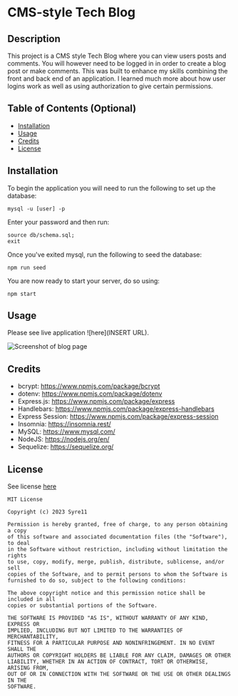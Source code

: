 # CMS-style Tech Blog

## Description

This project is a CMS style Tech Blog where you can view users posts and comments. You will however need to be logged in in order to create a blog post or make comments. This was built to enhance my skills combining the front and back end of an application. I learned much more about how user logins work as well as using authorization to give certain permissions.

## Table of Contents (Optional)

- [Installation](#installation)
- [Usage](#usage)
- [Credits](#credits)
- [License](#license)

## Installation

To begin the application you will need to run the following to set up the database:

    mysql -u [user] -p

Enter your password and then run:

    source db/schema.sql;
    exit

Once you've exited mysql, run the following to seed the database:

    npm run seed

You are now ready to start your server, do so using:

    npm start

## Usage

Please see live application ![here](INSERT URL).

![Screenshot of blog page](***********/ASSETS/SCREENSHOT.PNG***********)

## Credits

- bcrypt: https://www.npmjs.com/package/bcrypt
- dotenv: https://www.npmjs.com/package/dotenv
- Express.js: https://www.npmjs.com/package/express
- Handlebars: https://www.npmjs.com/package/express-handlebars
- Express Session: https://www.npmjs.com/package/express-session
- Insomnia: https://insomnia.rest/
- MySQL: https://www.mysql.com/
- NodeJS: https://nodejs.org/en/
- Sequelize: https://sequelize.org/

## License

See license [here](./LICENSE)

    MIT License

    Copyright (c) 2023 Syre11

    Permission is hereby granted, free of charge, to any person obtaining a copy
    of this software and associated documentation files (the "Software"), to deal
    in the Software without restriction, including without limitation the rights
    to use, copy, modify, merge, publish, distribute, sublicense, and/or sell
    copies of the Software, and to permit persons to whom the Software is
    furnished to do so, subject to the following conditions:

    The above copyright notice and this permission notice shall be included in all
    copies or substantial portions of the Software.

    THE SOFTWARE IS PROVIDED "AS IS", WITHOUT WARRANTY OF ANY KIND, EXPRESS OR
    IMPLIED, INCLUDING BUT NOT LIMITED TO THE WARRANTIES OF MERCHANTABILITY,
    FITNESS FOR A PARTICULAR PURPOSE AND NONINFRINGEMENT. IN NO EVENT SHALL THE
    AUTHORS OR COPYRIGHT HOLDERS BE LIABLE FOR ANY CLAIM, DAMAGES OR OTHER
    LIABILITY, WHETHER IN AN ACTION OF CONTRACT, TORT OR OTHERWISE, ARISING FROM,
    OUT OF OR IN CONNECTION WITH THE SOFTWARE OR THE USE OR OTHER DEALINGS IN THE
    SOFTWARE.
